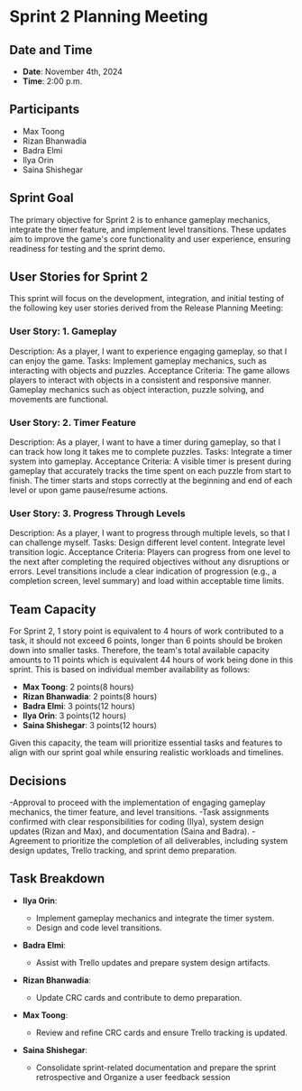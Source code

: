 # Sprint 2 Planning Meeting

## Date and Time
- **Date**: November 4th, 2024
- **Time**: 2:00 p.m.

## Participants
- Max Toong
- Rizan Bhanwadia
- Badra Elmi
- Ilya Orin
- Saina Shishegar

## Sprint Goal
The primary objective for Sprint 2 is to enhance gameplay mechanics, integrate the timer feature, and implement level transitions. These updates aim to improve the game's core functionality and user experience, ensuring readiness for testing and the sprint demo.

## User Stories for Sprint 2
This sprint will focus on the development, integration, and initial testing of the following key user stories derived from the Release Planning Meeting:

### User Story: 1. Gameplay
Description:
As a player, I want to experience engaging gameplay, so that I can enjoy the game.
Tasks:
Implement gameplay mechanics, such as interacting with objects and puzzles.
Acceptance Criteria:
The game allows players to interact with objects in a consistent and responsive manner.
Gameplay mechanics such as object interaction, puzzle solving, and movements are functional.

  

### User Story: 2. Timer Feature
Description:
As a player, I want to have a timer during gameplay, so that I can track how long it takes me to complete puzzles.
Tasks:
Integrate a timer system into gameplay.
Acceptance Criteria:
A visible timer is present during gameplay that accurately tracks the time spent on each puzzle from start to finish.
The timer starts and stops correctly at the beginning and end of each level or upon game pause/resume actions.


### User Story: 3. Progress Through Levels
Description:
As a player, I want to progress through multiple levels, so that I can challenge myself.
Tasks:
Design different level content.
Integrate level transition logic.
Acceptance Criteria:
Players can progress from one level to the next after completing the required objectives without any disruptions or errors.
Level transitions include a clear indication of progression (e.g., a completion screen, level summary) and load within acceptable time limits.


## Team Capacity
For Sprint 2, 1 story point is equivalent to 4 hours of work contributed to a task, it should not exceed 6 points, longer than 6 points should be broken down into smaller tasks. Therefore, the team's total available capacity amounts to 11 points which is equivalent 44 hours of work being done in this sprint. This is based on individual member availability as follows:

- **Max Toong**: 2 points(8 hours) 
- **Rizan Bhanwadia**: 2 points(8 hours) 
- **Badra Elmi**: 3 points(12 hours)
- **Ilya Orin**: 3 points(12 hours)
- **Saina Shishegar**: 3 points(12 hours)

Given this capacity, the team will prioritize essential tasks and features to align with our sprint goal while ensuring realistic workloads and timelines.

## Decisions
-Approval to proceed with the implementation of engaging gameplay mechanics, the timer feature, and level transitions.
-Task assignments confirmed with clear responsibilities for coding (Ilya), system design updates (Rizan and Max), and documentation (Saina and Badra).
-Agreement to prioritize the completion of all deliverables, including system design updates, Trello tracking, and sprint demo preparation.


## Task Breakdown
- **Ilya Orin**:
  - Implement gameplay mechanics and integrate the timer system.
  - Design and code level transitions.

- **Badra Elmi**:
  - Assist with Trello updates and prepare system design artifacts.

- **Rizan Bhanwadia**:
  - Update CRC cards and contribute to demo preparation.

- **Max Toong**:
  - Review and refine CRC cards and ensure Trello tracking is updated.

- **Saina Shishegar**:
  - Consolidate sprint-related documentation and prepare the sprint retrospective and Organize a user feedback session


